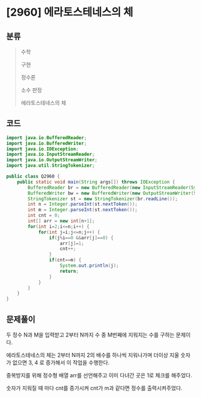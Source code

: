 # [2960] 에라토스테네스의 체

## 분류
> 수학
>
> 구현
>
> 정수론
>
> 소수 판정
>
> 에라토스테네스의 체

## 코드
```java
import java.io.BufferedReader;
import java.io.BufferedWriter;
import java.io.IOException;
import java.io.InputStreamReader;
import java.io.OutputStreamWriter;
import java.util.StringTokenizer;

public class Q2960 {
	public static void main(String args[]) throws IOException {
		BufferedReader br = new BufferedReader(new InputStreamReader(System.in));
		BufferedWriter bw = new BufferedWriter(new OutputStreamWriter(System.out));
		StringTokenizer st = new StringTokenizer(br.readLine());
		int n = Integer.parseInt(st.nextToken());
		int m = Integer.parseInt(st.nextToken());
		int cnt = 0;
		int[] arr = new int[n+1];
		for(int i=2;i<=n;i++) {
			for(int j=i;j<=n;j++) {
				if(j%i==0 &&arr[j]==0) {
					arr[j]=1;
					cnt++;
				}
				if(cnt==m) {
					System.out.println(j);
					return;
				}
			}
		}
	}
}

```

## 문제풀이

두 정수 N과 M을 입력받고 2부터 N까지 수 중 M번째에 지워지는 수를 구하는 문제이다.

에라토스테네스의 체는 2부터 N까지 2의 배수를 하나씩 지워나가며 더이상 지울 숫자가 없으면 3, 4 로 증가해서 이 작업을 수행한다.

중복방지를 위해 정수형 배열 arr를 선언해주고 이미 다녀간 곳은 1로 체크를 해주었다.

숫자가 지워질 때 마다 cnt를 증가시켜 cnt가 m과 같다면 정수를 출력시켜주었다.